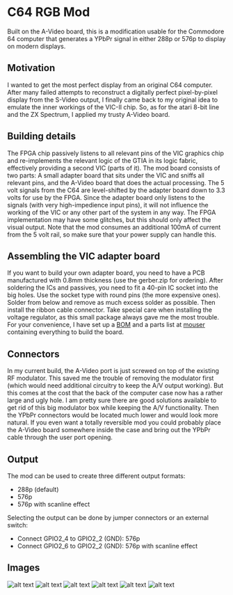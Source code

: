 # C64 RGB Mod

Built on the A-Video board, this is a modification usable for the Commodore 64 computer
that generates a YPbPr signal in either 288p or 576p to display on modern displays.

## Motivation

I wanted to get the most perfect display from an original C64 computer. After many failed attempts to 
reconstruct a digitally perfect pixel-by-pixel display from the S-Video output, I finally came back
to my original idea to emulate the inner workings of the VIC-II chip. 
So, as for the atari 8-bit line and the ZX Spectrum, I applied my trusty A-Video board. 

## Building details

The FPGA chip passively listens to all relevant pins of the VIC graphics chip and re-implements the 
relevant logic of the GTIA in its logic fabric, effectively providing a second VIC (parts of it).
The mod board consists of two parts: A small adapter board that sits under the VIC and sniffs all relevant
pins, and the A-Video board that does the actual processing. The 5 volt signals from the C64 are
level-shifted by the adapter board down to 3.3 volts for use by the FPGA.
Since the adapter board only listens to the signals (with very high-impedience input pins), it 
will not influence the working of the VIC or any other part of the system in any way. The FPGA implementation
may have some glitches, but this should only affect the visual output.
Note that the mod consumes an additional 100mA of current from the 5 volt rail, 
so make sure that your power supply can handle this.

## Assembling the VIC adapter board

If you want to build your own adapter board, you need to have a PCB manufactured with 0.8mm thickness 
(use the gerber.zip for ordering). After soldering the ICs and passives, you need to fit a 40-pin
IC socket into the big holes. Use the socket type with round pins (the more expensive ones).
Solder from below and remove as much excess solder as possible. Then install the ribbon cable connector.
Take special care when installing the voltage regulator, as this small package always gave me the most trouble.
For your convenience, I have set up a [BOM](doc/adapterboard_bom.ods) and a parts list at 
[mouser](https://www.mouser.com/ProjectManager/ProjectDetail.aspx?AccessID=2b75b16750)
containing everything to build the board.

## Connectors

In my current build, the A-Video port is just screwed on top of the existing RF modulator.
This saved me the trouble of removing the modulator first (which would need additional circuitry to
keep the A/V output working). But this comes at the cost that the back of the computer case 
now has a rather large and ugly hole. I am pretty sure there are good solutions available to get rid of
this big modulator box while keeping the A/V functionality. Then the YPbPr connectors would be located
much lower and would look more natural.
If you even want a totally reversible mod you could probably place the A-Video board somewhere inside the
case and bring out the YPbPr cable through the user port opening.

## Output

The mod can be used to create three different output formats:
* 288p (default)
* 576p
* 576p with scanline effect

Selecting the output can be done by jumper connectors or an external switch:
* Connect GPIO2_4 to GPIO2_2 (GND): 576p
* Connect GPIO2_6 to GPIO2_2 (GND): 576p with scanline effect

## Images
![alt text](doc/adapterboard.jpg "VIC-II adapter board")
![alt text](doc/modboards.jpg "Installation of the two mod boards")
![alt text](doc/connectors.jpg "Backside connectors")
![alt text](doc/mode_288p.jpg "Display with standard definition (crappy upscaler)")
![alt text](doc/mode_576p.jpg "Display with doubled scanlines")
![alt text](doc/mode_576p_scanlines.jpg "Display with doubled scanlines and visual scanline effect")

